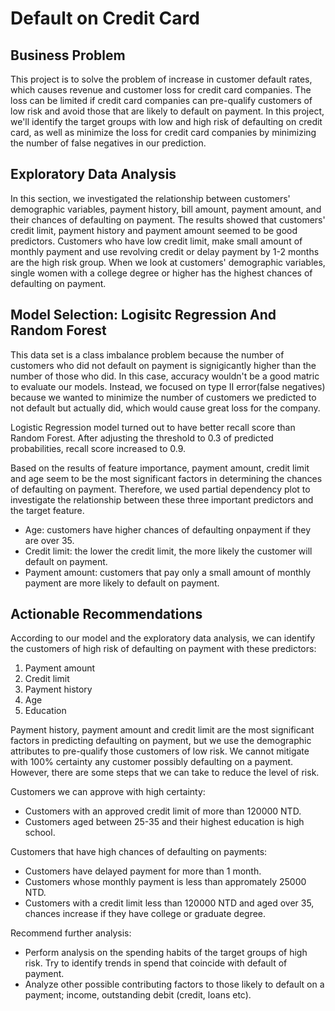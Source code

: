 # Default on Credit Card

## Business Problem
This project is to solve the problem of increase in customer default rates, which causes revenue and customer loss for credit card companies. The loss can be limited if credit card companies can pre-qualify customers of low risk and avoid those that are likely to default on payment. In this project, we'll identify the target groups with low and high risk of defaulting on credit card, as well as minimize the loss for credit card companies by minimizing the number of false negatives in our prediction.     

## Exploratory Data Analysis
In this section, we investigated the relationship between customers' demographic variables, payment history, bill amount, payment amount, and their chances of defaulting on payment. The results showed that customers' credit limit, payment history and payment amount seemed to be good predictors. Customers who have low credit limit, make small amount of monthly payment and use revolving credit or delay payment by 1-2 months are the high risk group. When we look at customers' demographic variables, single women with a college degree or higher has the highest chances of defaulting on payment.     

## Model Selection: Logisitc Regression And Random Forest 
This data set is a class imbalance problem because the number of customers who did not default on payment is signigicantly higher than the number of those who did. In this case, accuracy wouldn't be a good matric to evaluate our models. Instead, we focused on type II error(false negatives) because we wanted to minimize the number of customers we predicted to not default but actually did, which would cause great loss for the company. 

Logistic Regression model turned out to have better recall score than Random Forest. After adjusting the threshold to 0.3 of predicted probabilities, recall score increased to 0.9.   

Based on the results of feature importance, payment amount, credit limit and age seem to be the most significant factors in determining the chances of defaulting on payment. Therefore, we used partial dependency plot to investigate the relationship between these three important predictors and the target feature.
- Age: customers have higher chances of defaulting onpayment if they are over 35.
- Credit limit: the lower the credit limit, the more likely the customer will default on payment.
- Payment amount: customers that pay only a small amount of monthly payment are more likely to default on payment.

## Actionable Recommendations
According to our model and the exploratory data analysis, we can identify the customers of high risk of defaulting on payment with these predictors:

1. Payment amount
2. Credit limit
3. Payment history
4. Age
5. Education

Payment history, payment amount and credit limit are the most significant factors in predicting defaulting on payment, but we use the demographic attributes to pre-qualify those customers of low risk. We cannot mitigate with 100% certainty any customer possibly defaulting on a payment. However, there are some steps that we can take to reduce the level of risk.

Customers we can approve with high certainty:
- Customers with an approved credit limit of more than 120000 NTD.
- Customers aged between 25-35 and their highest education is high school.

Customers that have high chances of defaulting on payments:
- Customers have delayed payment for more than 1 month.
- Customers whose monthly payment is less than appromately 25000 NTD.
- Customers with a credit limit less than 120000 NTD and aged over 35, chances increase if they have college or graduate degree.

Recommend further analysis:
- Perform analysis on the spending habits of the target groups of high risk. Try to identify trends in spend that coincide with default of payment.
- Analyze other possible contributing factors to those likely to default on a payment; income, outstanding debit (credit, loans etc).
